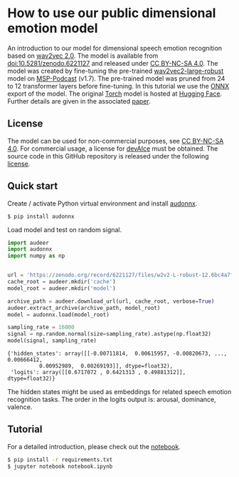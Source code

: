 # How to use our public dimensional emotion model

An introduction to our model for 
dimensional speech emotion recognition based on
[wav2vec 2.0](https://ai.facebook.com/blog/wav2vec-20-learning-the-structure-of-speech-from-raw-audio/).
The model is available from 
[doi:10.5281/zenodo.6221127](https://doi.org/10.5281/zenodo.6221127)
and released under
[CC BY-NC-SA 4.0](https://creativecommons.org/licenses/by-nc-sa/4.0/).
The model was created
by fine-tuning the pre-trained
[wav2vec2-large-robust](https://huggingface.co/facebook/wav2vec2-large-robust)
model on
[MSP-Podcast](https://ecs.utdallas.edu/research/researchlabs/msp-lab/MSP-Podcast.html)
(v1.7).
The pre-trained model was pruned
from 24 to 12 transformer layers
before fine-tuning.
In this tutorial we use the
[ONNX](https://onnx.ai/)
export of the model.
The original 
[Torch](https://pytorch.org/)
model is hosted at
[Hugging Face](https://huggingface.co/audeering/wav2vec2-large-robust-12-ft-emotion-msp-dim).
Further details are given in the associated 
[paper](https://arxiv.org/abs/2203.07378).

## License

The model can be used for non-commercial purposes,
see [CC BY-NC-SA 4.0](https://creativecommons.org/licenses/by-nc-sa/4.0/).
For commercial usage,
a license for
[devAIce](https://www.audeering.com/products__trashed/devaice/)
must be obtained.
The source code in this GitHub repository 
is released under the following
[license](./LICENSE).

## Quick start

Create / activate Python virtual environment and install 
[audonnx](https://github.com/audeering/audonnx).

```
$ pip install audonnx
```

Load model and test on random signal.

```python
import audeer
import audonnx
import numpy as np


url = 'https://zenodo.org/record/6221127/files/w2v2-L-robust-12.6bc4a7fd-1.1.0.zip'
cache_root = audeer.mkdir('cache')
model_root = audeer.mkdir('model')

archive_path = audeer.download_url(url, cache_root, verbose=True)
audeer.extract_archive(archive_path, model_root)
model = audonnx.load(model_root)

sampling_rate = 16000
signal = np.random.normal(size=sampling_rate).astype(np.float32)
model(signal, sampling_rate)
```
```
{'hidden_states': array([[-0.00711814,  0.00615957, -0.00820673, ...,  0.00666412,
          0.00952989,  0.00269193]], dtype=float32),
 'logits': array([[0.6717072 , 0.6421313 , 0.49881312]], dtype=float32)}
```

The hidden states might be used as embeddings
for related speech emotion recognition tasks.
The order in the logits output is:
arousal,
dominance,
valence.

## Tutorial

For a detailed introduction, please check out the [notebook](./notebook.ipynb).

```bash
$ pip install -r requirements.txt
$ jupyter notebook notebook.ipynb 
```
